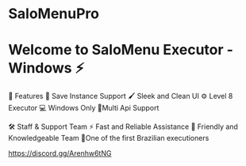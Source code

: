 # SaloMenuPro
# Welcome to SaloMenu Executor - Windows ⚡
🌟 Features
🎯 Save Instance Support
🖌️ Sleek and Clean UI
⚙️ Level 8 Executor
💻 Windows Only
🔰Multi Api Support


🛠️ Staff & Support Team
⚡ Fast and Reliable Assistance
🤝 Friendly and Knowledgeable Team
 💎One of the first Brazilian executioners

https://discord.gg/Arenhw6tNG
